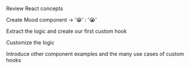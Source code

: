 Review React concepts

Create Mood component ->  '😁' : '😭'

Extract the logic and create our first custom hook

Customize the logic

Introduce other component examples and the many use cases of custom hooks
